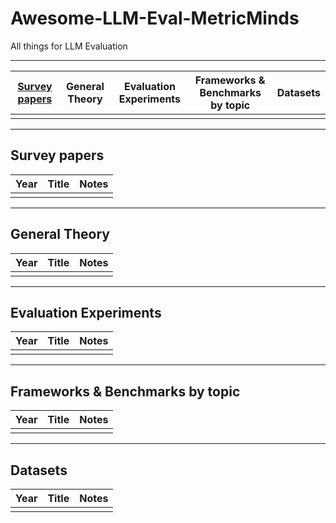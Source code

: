 # Awesome-LLM-Eval-MetricMinds
All things for LLM Evaluation
***
| [Survey papers](##Survey-papers) | General Theory | Evaluation Experiments | Frameworks & Benchmarks by topic | Datasets |
| :-: | :-: | :-: | :-: |:-: |
|  |  |  |  |  
***
## Survey papers
| Year | Title | Notes | 
| :-: | :-: | :-: |
|  |  | 
***
## General Theory
| Year | Title | Notes | 
| :-: | :-: | :-: |
|  |  | 
***
## Evaluation Experiments
| Year | Title | Notes | 
| :-: | :-: | :-: |
|  |  | 
***
## Frameworks & Benchmarks by topic
| Year | Title | Notes | 
| :-: | :-: | :-: |
|  |  | 
***
## Datasets
| Year | Title | Notes | 
| :-: | :-: | :-: |
|  |  | 

